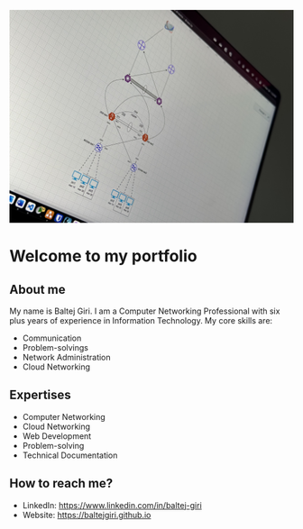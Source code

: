![Cisco Switch Image](network_design.jpg)

# Welcome to my portfolio

## About me
<p>
My name is Baltej Giri. I am a Computer Networking Professional with six plus years of experience in Information Technology. My core skills are:

- Communication
- Problem-solvings
- Network Administration
- Cloud Networking
</p>

## Expertises
- Computer Networking
- Cloud Networking
- Web Development
- Problem-solving
- Technical Documentation

## How to reach me?
- LinkedIn: https://www.linkedin.com/in/baltej-giri
- Website: https://baltejgiri.github.io
<!---
baltejgiri/baltejgiri is a ✨ special ✨ repository because its `README.md` (this file) appears on your GitHub pro.file.
You can click the Preview link to take a look at your changes.
--->

